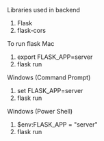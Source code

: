 Libraries used in backend
1. Flask
2. flask-cors




To run flask
Mac
1. export FLASK_APP=server 
2. flask run

Windows (Command Prompt)
1. set FLASK_APP=server
2. flask run

Windows (Power Shell)
1. $env:FLASK_APP = "server"
2. flask run

